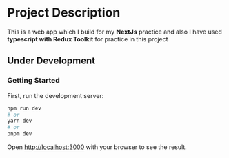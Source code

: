 # Project Description

This is a web app which I build for my <strong>NextJs</strong> practice and also I have used <strong>typescript with Redux Toolkit</strong> for practice in this project

## Under Development

### Getting Started

First, run the development server:

```bash
npm run dev
# or
yarn dev
# or
pnpm dev
```

Open [http://localhost:3000](http://localhost:3000) with your browser to see the result.
